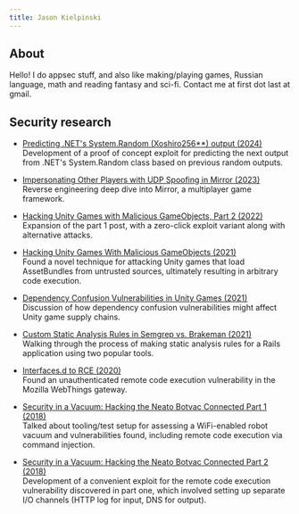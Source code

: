 ```yaml
---
title: Jason Kielpinski
---
```


## About

Hello! I do appsec stuff, and also like making/playing games, Russian language, math and reading fantasy and sci-fi. Contact me at first dot lаst аt gmаil.

## Security research

* [Predicting .NET's System.Random (Xoshiro256**) output (2024)](posts/predicting-system-dot-random)  
	Development of a proof of concept exploit for predicting the next output from .NET's System.Random class based on previous random outputs.

* [Impersonating Other Players with UDP Spoofing in Mirror (2023)](https://blog.includesecurity.com/2023/04/impersonating-local-unity-players-with-udp-spoofing-in-mirror/)  
	Reverse engineering deep dive into Mirror, a multiplayer game framework. 

* [Hacking Unity Games with Malicious GameObjects, Part 2 (2022)](https://blog.includesecurity.com/2022/09/hacking-unity-games-with-malicious-gameobjects-part-2/)  
	Expansion of the part 1 post, with a zero-click exploit variant along with alternative attacks.

* [Hacking Unity Games With Malicious GameObjects (2021)](https://web.archive.org/web/20210624033913/https://blog.includesecurity.com/2021/06/hacking-unity-games-malicious-unity-game-objects/)  
	Found a novel technique for attacking Unity games that load AssetBundles from untrusted sources, ultimately resulting in arbitrary code execution.

* [Dependency Confusion Vulnerabilities in Unity Games (2021)](https://web.archive.org/web/20210515212146/https://blog.includesecurity.com/2021/04/dependency-confusion-vulnerabilities-in-unity-game-development/)  
	Discussion of how dependency confusion vulnerabilities might affect Unity game supply chains.

* [Custom Static Analysis Rules in Semgrep vs. Brakeman (2021)](https://blog.includesecurity.com/2021/01/custom-static-analysis-rules-showdown-brakeman-vs-semgrep/)  
	Walking through the process of making static analysis rules for a Rails application using two popular tools.

* [Interfaces.d to RCE (2020)](https://research.nccgroup.com/2020/02/10/interfaces-d-to-rce/)  
	Found an unauthenticated remote code execution vulnerability in the Mozilla WebThings gateway.

* [Security in a Vacuum: Hacking the Neato Botvac Connected Part 1 (2018)](https://github.com/jkielpinski/vacuum-sec/blob/master/PART1_Security%20in%20a%20Vacuum-%20Hacking%20the%20Neato%20Botvac%20Connected.md)  
	Talked about tooling/test setup for assessing a WiFi-enabled robot vacuum and vulnerabilities found, including remote code execution via command injection.

* [Security in a Vacuum: Hacking the Neato Botvac Connected Part 2 (2018)](https://github.com/jkielpinski/vacuum-sec/blob/master/PART2_Security%20in%20a%20Vacuum-%20Hacking%20the%20Neato%20Botvac%20Connected.md)  
	Development of a convenient exploit for the remote code execution vulnerability discovered in part one, which involved setting up separate I/O channels (HTTP log for input, DNS for output).
